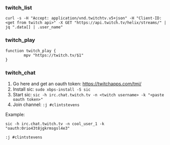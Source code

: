 ### twitch_list
```
curl -s -H "Accept: application/vnd.twitchtv.v5+json" -H "Client-ID: <get from twitch api>" -X GET "https://api.twitch.tv/helix/streams/" | jq ".data[] | .user_name"
```

### twitch_play
```
function twitch_play {
        mpv "https://twitch.tv/$1"
}
```

### twitch_chat
1. Go here and get an oauth token: https://twitchapps.com/tmi/
2. Install sic: `sudo xbps-install -S sic`
3. Start sic: `sic -h irc.chat.twitch.tv -n <twitch username> -k "<paste oauth token>"`
4. Join channel: `:j #clintstevens`

Example:
```shell
sic -h irc.chat.twitch.tv -n cool_user_1 -k "oauth:0rio43t8jgkrmsgsl4e3"
```
```
:j #clintstevens
```
